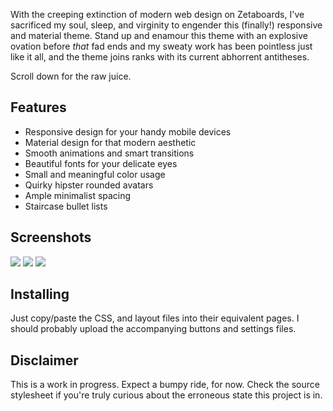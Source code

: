 
With the creeping extinction of modern web design on Zetaboards, I've
sacrificed my soul, sleep, and virginity to engender this (finally!) responsive
and material theme. Stand up and enamour this theme with an explosive ovation
before *that* fad ends and my sweaty work has been pointless just like it all,
and the theme joins ranks with its current abhorrent antitheses.

Scroll down for the raw juice.

## Features

* Responsive design for your handy mobile devices
* Material design for that modern aesthetic
* Smooth animations and smart transitions
* Beautiful fonts for your delicate eyes
* Small and meaningful color usage
* Quirky hipster rounded avatars
* Ample minimalist spacing
* Staircase bullet lists

## Screenshots

<img src="http://i.imgur.com/PVCHd9y.png" />
<img src="http://i.imgur.com/yGkcloD.png" />
<img src="http://i.imgur.com/OPoiTJ0.jpg" />

## Installing

Just copy/paste the CSS, and layout files into their equivalent pages. I should
probably upload the accompanying buttons and settings files.

## Disclaimer

This is a work in progress. Expect a bumpy ride, for now. Check the source
stylesheet if you're truly curious about the erroneous state this project is in.

